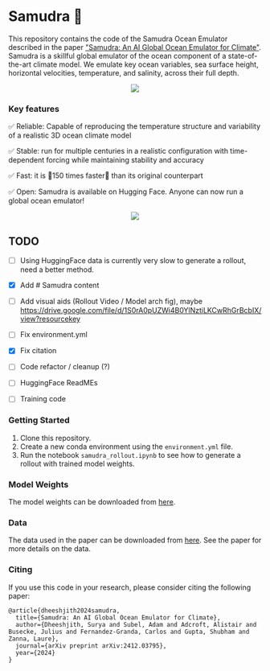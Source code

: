 # Samudra 🌊
This repository contains the code of the Samudra Ocean Emulator described in the paper ["Samudra: An AI Global Ocean Emulator for Climate"](https://arxiv.org/abs/2412.03795). Samudra is a skillful global emulator of the ocean component of a state-of-the-art climate model. We emulate key ocean variables, sea surface height, horizontal velocities, temperature, and salinity, across their full depth. 

<p align="center">
  <img src="/assets/globe.gif" >
</p>


### Key features

✅ Reliable: Capable of reproducing the temperature structure and variability of a realistic 3D ocean climate model

✅ Stable: run for multiple centuries in a realistic configuration with time-dependent forcing while maintaining stability and accuracy 

✅ Fast: it is 🚅150 times faster🚅 than its original counterpart 

✅ Open: Samudra is available on Hugging Face. Anyone can now run a global ocean emulator! 

<p align="center">
  <img src="/assets/enso.gif" >
</p>

## TODO

- [ ] Using HuggingFace data is currently very slow to generate a rollout, need a better method.
- [x] Add # Samudra content 
- [ ] Add visual aids (Rollout Video / Model arch fig), maybe https://drive.google.com/file/d/1S0rA0pUZWi4B0YlNztiLKCwRhGrBcbIX/view?resourcekey
- [ ] Fix environment.yml
- [x] Fix citation
- [ ] Code refactor / cleanup (?)
- [ ] HuggingFace ReadMEs
- [ ] Training code


### Getting Started
1. Clone this repository. 
2. Create a new conda environment using the `environment.yml` file.
3. Run the notebook `samudra_rollout.ipynb` to see how to generate a rollout with trained model weights.

### Model Weights
The model weights can be downloaded from [here](https://huggingface.co/M2LInES/Samudra).

### Data
The data used in the paper can be downloaded from [here](https://huggingface.co/datasets/M2LInES/Samudra_OM4). See the paper for more details on the data.

### Citing
If you use this code in your research, please consider citing the following paper:
```
@article{dheeshjith2024samudra,
  title={Samudra: An AI Global Ocean Emulator for Climate},
  author={Dheeshjith, Surya and Subel, Adam and Adcroft, Alistair and Busecke, Julius and Fernandez-Granda, Carlos and Gupta, Shubham and Zanna, Laure},
  journal={arXiv preprint arXiv:2412.03795},
  year={2024}
}
```
